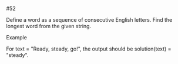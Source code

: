 #52

Define a word as a sequence of consecutive English letters. Find the longest word from the given string.

Example

For text = "Ready, steady, go!", the output should be
solution(text) = "steady".